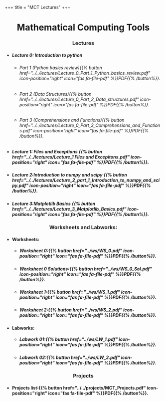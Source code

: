 +++
title = "MCT Lectures"
+++
<center><h1> Mathematical Computing Tools</h1></center>
 
<center><h3>Lectures</h3></center> 

- ##### Lecture 0: Introduction to python
   - ###### Part 1 (Python basics review){{% button href="../../lectures/Lecture_0_Part_1_Python_basics_review.pdf" icon-position="right" icon="fas fa-file-pdf" %}}PDF{{% /button%}}.
   - ###### Part 2 (Data Structures){{% button href="../../lectures/Lecture_0_Part_2_Data_structures.pdf" icon-position="right" icon="fas fa-file-pdf" %}}PDF{{% /button%}}.
   - ###### Part 3 (Comprehensions and Functions){{% button href="../../lectures/Lecture_0_Part_3_Comprehensions_and_Functions.pdf" icon-position="right" icon="fas fa-file-pdf" %}}PDF{{% /button%}}.
- ##### Lecture 1: Files and Exceptions {{% button href="../../lectures/Lecture_1 Files and Excepitons.pdf" icon-position="right" icon="fas fa-file-pdf" %}}PDF{{% /button%}}.
- ##### Lecture 2:Introduction to numpy and scipy {{% button href="../../lectures/Lecture_2_part_1_Introduction_to_numpy_and_scipy.pdf" icon-position="right" icon="fas fa-file-pdf" %}}PDF{{% /button%}}.
- ##### Lecture 3:Matplotlib Basics {{% button href="../../lectures/Lecture_3_Matplotlib_Basics.pdf" icon-position="right" icon="fas fa-file-pdf" %}}PDF{{% /button%}}.

<center><h3>Worksheets and Labworks:</h3></center> 
 
- #### Worksheets:
   - ##### Worksheet 0:{{% button href="../ws/WS_0.pdf" icon-position="right" icon="fas fa-file-pdf" %}}PDF{{% /button%}}.
   - ##### Worksheet 0 Solutions:{{% button href="../ws/WS_0_Sol.pdf" icon-position="right" icon="fas fa-file-pdf" %}}PDF{{% /button%}}.
   - ##### Worksheet 1:{{% button href="../ws/WS_1.pdf" icon-position="right" icon="fas fa-file-pdf" %}}PDF{{% /button%}}.
   - ##### Worksheet 2:{{% button href="../ws/WS_2.pdf" icon-position="right" icon="fas fa-file-pdf" %}}PDF{{% /button%}}.
- #### Labworks:
   - ##### Labwork 01:{{% button href="../ws/LW_1.pdf" icon-position="right" icon="fas fa-file-pdf" %}}PDF{{% /button%}}.
   - ##### Labwork 02:{{% button href="../ws/LW_2.pdf" icon-position="right" icon="fas fa-file-pdf" %}}PDF{{% /button%}}.

<center><h3>Projects</h3></center> 

- #### Projects list:{{% button href="../../projects/MCT_Projects.pdf" icon-position="right" icon="fas fa-file-pdf" %}}PDF{{% /button%}}.
<!-- - #### Teams:{{% button href="../../projects/MCT_Teams.pdf" icon-position="right" icon="fas fa-file-pdf" %}}PDF{{% /button%}}.
- #### Assignment (Projects,Team,Deadline):{{% button href="../../projects/MCT_Projects_Assignment.pdf" icon-position="right" icon="fas fa-file-pdf" %}}PDF{{% /button%}}. -->